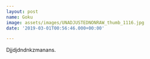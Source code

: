 ```yaml
---
layout: post
name: Goku
image: assets/images/UNADJUSTEDNONRAW_thumb_1116.jpg
date: '2019-03-01T00:56:46.000+00:00'

---
```

Djjdjdndnkzmanans.
